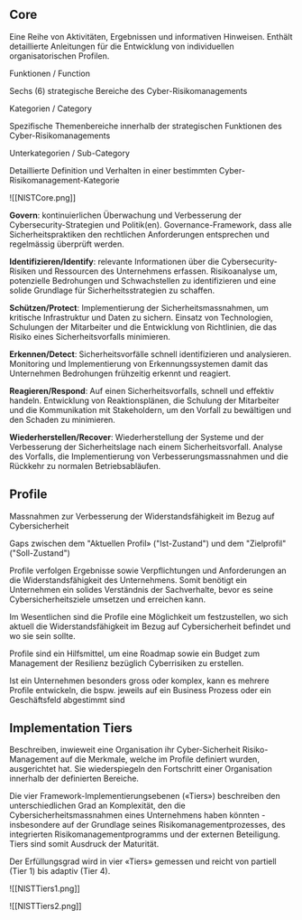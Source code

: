 ## Core
Eine Reihe von Aktivitäten, Ergebnissen und informativen Hinweisen. Enthält detaillierte Anleitungen für die Entwicklung von individuellen organisatorischen Profilen.

Funktionen / Function

Sechs (6) strategische Bereiche des Cyber-Risikomanagements

Kategorien / Category

Spezifische Themenbereiche innerhalb der strategischen Funktionen des Cyber-Risikomanagements

Unterkategorien / Sub-Category

Detaillierte Definition und Verhalten in einer bestimmten Cyber-Risikomanagement-Kategorie

![[NISTCore.png]]

**Govern**: kontinuierlichen Überwachung und Verbesserung der Cybersecurity-Strategien und Politik(en). Governance-Framework, dass alle Sicherheitspraktiken den rechtlichen Anforderungen entsprechen und regelmässig überprüft werden.

**Identifizieren/Identify**: relevante Informationen über die Cybersecurity-Risiken und Ressourcen des Unternehmens erfassen. Risikoanalyse um, potenzielle Bedrohungen und Schwachstellen zu identifizieren und eine solide Grundlage für Sicherheitsstrategien zu schaffen.

**Schützen/Protect**: Implementierung der Sicherheitsmassnahmen, um kritische Infrastruktur und Daten zu sichern. Einsatz von Technologien, Schulungen der Mitarbeiter und die Entwicklung von Richtlinien, die das Risiko eines Sicherheitsvorfalls minimieren.

**Erkennen/Detect**: Sicherheitsvorfälle schnell identifizieren und analysieren. Monitoring und Implementierung von Erkennungssystemen damit das Unternehmen Bedrohungen frühzeitig erkennt und reagiert.

**Reagieren/Respond**: Auf einen Sicherheitsvorfalls, schnell und effektiv handeln. Entwicklung von Reaktionsplänen, die Schulung der Mitarbeiter und die Kommunikation mit Stakeholdern, um den Vorfall zu bewältigen und den Schaden zu minimieren.

**Wiederherstellen/Recover**: Wiederherstellung der Systeme und der Verbesserung der Sicherheitslage nach einem Sicherheitsvorfall. Analyse des Vorfalls, die Implementierung von Verbesserungsmassnahmen und die Rückkehr zu normalen Betriebsabläufen.

## Profile
Massnahmen zur Verbesserung der Widerstandsfähigkeit im Bezug auf Cybersicherheit

Gaps zwischen dem "Aktuellen Profil» ("Ist-Zustand") und dem "Zielprofil" ("Soll-Zustand")

Profile verfolgen Ergebnisse sowie Verpflichtungen und Anforderungen an die Widerstandsfähigkeit des Unternehmens. Somit benötigt ein Unternehmen ein solides Verständnis der Sachverhalte, bevor es seine Cybersicherheitsziele umsetzen und erreichen kann.

Im Wesentlichen sind die Profile eine Möglichkeit um festzustellen, wo sich aktuell die Widerstandsfähigkeit im Bezug auf Cybersicherheit befindet und wo sie sein sollte.

Profile sind ein Hilfsmittel, um eine Roadmap sowie ein Budget zum Management der Resilienz bezüglich Cyberrisiken zu erstellen.

Ist ein Unternehmen besonders gross oder komplex, kann es mehrere Profile entwickeln, die bspw. jeweils auf ein Business Prozess oder ein Geschäftsfeld abgestimmt sind

## Implementation Tiers

Beschreiben, inwieweit eine Organisation ihr Cyber-Sicherheit Risiko-Management auf die Merkmale, welche im Profile definiert wurden, ausgerichtet hat. Sie wiederspiegeln den Fortschritt einer Organisation innerhalb der definierten Bereiche.

Die vier Framework-Implementierungsebenen («Tiers») beschreiben den unterschiedlichen Grad an Komplexität, den die Cybersicherheitsmassnahmen eines Unternehmens haben könnten - insbesondere auf der Grundlage seines Risikomanagementprozesses, des integrierten Risikomanagementprogramms und der externen Beteiligung. Tiers sind somit Ausdruck der Maturität.

Der Erfüllungsgrad wird in vier «Tiers» gemessen und reicht von partiell (Tier 1) bis adaptiv (Tier 4).

![[NISTTiers1.png]]

![[NISTTiers2.png]]


